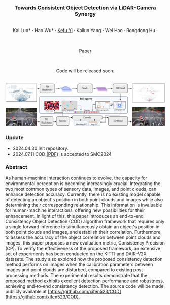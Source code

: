 ### <p align="center"> Towards Consistent Object Detection via LiDAR-Camera Synergy 
<br>
<div align="center">
  Kai&nbsp;Luo*</a> <b>&middot;</b>
  Hao&nbsp;Wu*</a> <b>&middot;</b>
    <a href="https://www.csust.edu.cn/jtysgcxy/info/1130/17551.htm" target="_blank">Kefu&nbsp;Yi</a> <b>&middot;</b>
  Kailun&nbsp;Yang</a> <b>&middot;</b>
  Wei&nbsp;Hao</a> &middot;</b>
  Rongdong&nbsp;Hu</a> &middot;</b>

  
  <br> <br>
  <a href="https://arxiv.org/pdf/2405.01258.pdf" target="_blank">Paper</a>
</div>

<br>
<p align="center">Code will be released soon. </p>
<br>

<div align=center><img src="imgs/overall.png" /></div>

### Update
- 2024.04.30 Init repository.
- 2024.07.11 COD [(PDF)](https://arxiv.org/pdf/2405.01258.pdf) is accepted to SMC2024

### Abstract

As human-machine interaction continues to evolve, the capacity for environmental perception is becoming increasingly crucial. Integrating the two most common types of sensory data, images, and point clouds, can enhance detection accuracy. Currently, there is no existing model capable of detecting an object's position in both point clouds and images while also determining their corresponding relationship. This information is invaluable for human-machine interactions, offering new possibilities for their enhancement. In light of this, this paper introduces an end-to-end Consistency Object Detection (COD) algorithm framework that requires only a single forward inference to simultaneously obtain an object's position in both point clouds and images, and establish their correlation. Furthermore, to assess the accuracy of the object correlation between point clouds and images, this paper proposes a new evaluation metric, Consistency Precision (CP). To verify the effectiveness of the proposed framework, an extensive set of experiments has been conducted on the KITTI and DAIR-V2X datasets. The study also explored how the proposed consistency detection method performs on images when the calibration parameters between images and point clouds are disturbed, compared to existing post-processing methods. The experimental results demonstrate that the proposed method exhibits excellent detection performance and robustness, achieving end-to-end consistency detection. The source code will be made publicly available at [https://github.com/xifen523/COD](https://github.com/xifen523/COD).

